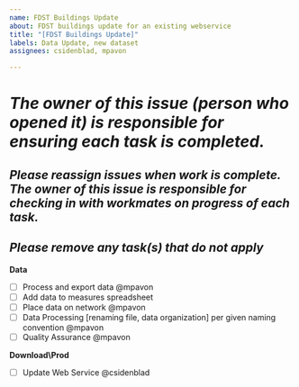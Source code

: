 ```yaml
---
name: FDST Buildings Update
about: FDST buildings update for an existing webservice 
title: "[FDST Buildings Update]"
labels: Data Update, new dataset
assignees: csidenblad, mpavon

---
```


# ***The owner of this issue (person who opened it) is responsible for ensuring each task is completed.***
## ***Please reassign issues when work is complete. The owner of this issue is responsible for checking in with workmates on progress of each task.***
## ***Please remove any task(s) that do not apply***

**Data**
- [ ] Process and export data  @mpavon
- [ ] Add data to measures spreadsheet 
- [ ] Place data on network @mpavon
- [ ] Data Processing [renaming file, data organization] per given naming convention @mpavon
- [ ] Quality Assurance @mpavon
	
**Download\Prod**
- [ ] Update Web Service @csidenblad
